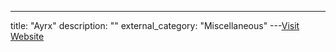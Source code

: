 ---
title: "Ayrx"
description: ""
external_category: "Miscellaneous"
---[Visit Website](https://github.com/Ayrx)

